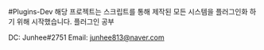 #Plugins-Dev
해당 프로젝트는 스크립트를 통해 제작된 모든 시스템을
플러그인화 하기 위해 시작했습니다.
플러그인 공부

DC: Junhee#2751
Email: junhee813@naver.com

